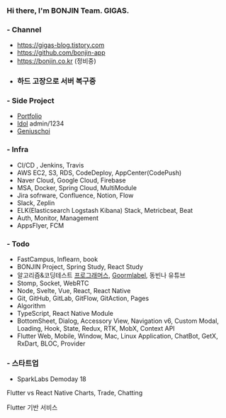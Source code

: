 ### Hi there, I'm BONJIN Team. GIGAS.

### - Channel
* https://gigas-blog.tistory.com
* https://github.com/bonjin-app
* https://bonjin.co.kr (정비중)
* ### 하드 고장으로 서버 복구중 ###

### - Side Project
* [Portfolio](http://bonjin.co.kr:9090)
* [Idol](http://bonjin.co.kr:9091) admin/1234
* [Geniuschoi](http://bonjin.co.kr/portfolio/geniuschoi)

### - Infra
* CI/CD , Jenkins, Travis
* AWS EC2, S3, RDS, CodeDeploy, AppCenter(CodePush)
* Naver Cloud, Google Cloud, Firebase
* MSA, Docker, Spring Cloud, MultiModule
* Jira sofrware, Confluence, Notion, Flow
* Slack, Zeplin
* ELK(Elasticsearch Logstash Kibana) Stack, Metricbeat, Beat
* Auth, Monitor, Management
* AppsFlyer, FCM

### - Todo
* FastCampus, Inflearn, book
* BONJIN Project, Spring Study, React Study
* 알고리즘&코딩테스트 [프로그래머스](https://programmers.co.kr/), [Goormlabel](https://level.goorm.io), 동빈나 유튜브
* Stomp, Socket, WebRTC
* Node, Svelte, Vue, React, React Native
* Git, GitHub, GitLab, GitFlow, GitAction, Pages
* Algorithm
* TypeScript, React Native Module
* BottomSheet, Dialog, Accessory View, Navigation v6, Custom Modal, Loading, Hook, State, Redux, RTK, MobX, Context API
* Flutter Web, Mobile, Window, Mac, Linux Application, ChatBot, GetX, RxDart, BLOC, Provider

### - 스타트업
- SparkLabs
Demoday 18

Flutter vs React Native
Charts, Trade, Chatting

Flutter 기반 서비스
